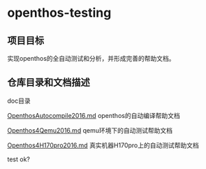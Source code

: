 # openthos-testing

## 项目目标

实现openthos的全自动测试和分析，并形成完善的帮助文档。

## 仓库目录和文档描述

doc目录

[OpenthosAutocompile2016.md](https://github.com/xyongcn/openthos-testing/blob/master/doc/OpenthosAutocompile2016.md) openthos的自动编译帮助文档

[Openthos4Qemu2016.md](https://github.com/xyongcn/openthos-testing/blob/master/doc/Openthos4Qemu2016.md) qemu环境下的自动测试帮助文档

[Openthos4H170pro2016.md](https://github.com/xyongcn/openthos-testing/blob/master/doc/Openthos4H170pro2016.md) 真实机器H170pro上的自动测试帮助文档


test ok?
